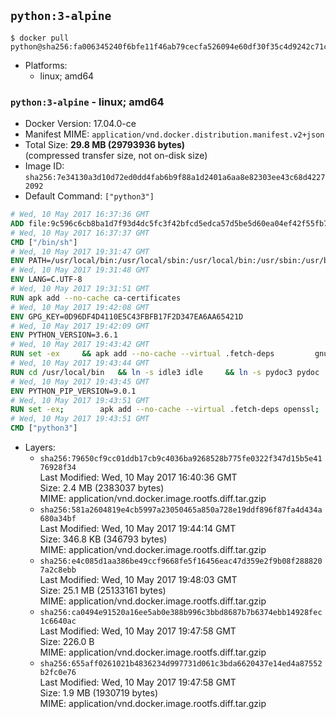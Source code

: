 ## `python:3-alpine`

```console
$ docker pull python@sha256:fa006345240f6bfe11f46ab79cecfa526094e60df30f35c4d9242c71cd657264
```

-	Platforms:
	-	linux; amd64

### `python:3-alpine` - linux; amd64

-	Docker Version: 17.04.0-ce
-	Manifest MIME: `application/vnd.docker.distribution.manifest.v2+json`
-	Total Size: **29.8 MB (29793936 bytes)**  
	(compressed transfer size, not on-disk size)
-	Image ID: `sha256:7e34130a3d10d72ed0dd4fab6b9f88a1d2401a6aa8e82303ee43c68d42272092`
-	Default Command: `["python3"]`

```dockerfile
# Wed, 10 May 2017 16:37:36 GMT
ADD file:9c596c6cb8ba1d7f93d4dc5fc3f42bfcd5edca57d5be5d60ea04ef42f55fb7a8 in / 
# Wed, 10 May 2017 16:37:37 GMT
CMD ["/bin/sh"]
# Wed, 10 May 2017 19:31:47 GMT
ENV PATH=/usr/local/bin:/usr/local/sbin:/usr/local/bin:/usr/sbin:/usr/bin:/sbin:/bin
# Wed, 10 May 2017 19:31:48 GMT
ENV LANG=C.UTF-8
# Wed, 10 May 2017 19:31:51 GMT
RUN apk add --no-cache ca-certificates
# Wed, 10 May 2017 19:42:08 GMT
ENV GPG_KEY=0D96DF4D4110E5C43FBFB17F2D347EA6AA65421D
# Wed, 10 May 2017 19:42:09 GMT
ENV PYTHON_VERSION=3.6.1
# Wed, 10 May 2017 19:43:42 GMT
RUN set -ex 	&& apk add --no-cache --virtual .fetch-deps 		gnupg 		openssl 		tar 		xz 		&& wget -O python.tar.xz "https://www.python.org/ftp/python/${PYTHON_VERSION%%[a-z]*}/Python-$PYTHON_VERSION.tar.xz" 	&& wget -O python.tar.xz.asc "https://www.python.org/ftp/python/${PYTHON_VERSION%%[a-z]*}/Python-$PYTHON_VERSION.tar.xz.asc" 	&& export GNUPGHOME="$(mktemp -d)" 	&& gpg --keyserver ha.pool.sks-keyservers.net --recv-keys "$GPG_KEY" 	&& gpg --batch --verify python.tar.xz.asc python.tar.xz 	&& rm -r "$GNUPGHOME" python.tar.xz.asc 	&& mkdir -p /usr/src/python 	&& tar -xJC /usr/src/python --strip-components=1 -f python.tar.xz 	&& rm python.tar.xz 		&& apk add --no-cache --virtual .build-deps  		bzip2-dev 		gcc 		gdbm-dev 		libc-dev 		linux-headers 		make 		ncurses-dev 		openssl 		openssl-dev 		pax-utils 		readline-dev 		sqlite-dev 		tcl-dev 		tk 		tk-dev 		xz-dev 		zlib-dev 	&& apk del .fetch-deps 		&& cd /usr/src/python 	&& ./configure 		--enable-loadable-sqlite-extensions 		--enable-shared 		--without-ensurepip 	&& make -j "$(getconf _NPROCESSORS_ONLN)" 	&& make install 		&& runDeps="$( 		scanelf --needed --nobanner --recursive /usr/local 			| awk '{ gsub(/,/, "\nso:", $2); print "so:" $2 }' 			| sort -u 			| xargs -r apk info --installed 			| sort -u 	)" 	&& apk add --virtual .python-rundeps $runDeps 	&& apk del .build-deps 		&& find /usr/local -depth 		\( 			\( -type d -a -name test -o -name tests \) 			-o 			\( -type f -a -name '*.pyc' -o -name '*.pyo' \) 		\) -exec rm -rf '{}' + 	&& rm -rf /usr/src/python
# Wed, 10 May 2017 19:43:44 GMT
RUN cd /usr/local/bin 	&& ln -s idle3 idle 	&& ln -s pydoc3 pydoc 	&& ln -s python3 python 	&& ln -s python3-config python-config
# Wed, 10 May 2017 19:43:45 GMT
ENV PYTHON_PIP_VERSION=9.0.1
# Wed, 10 May 2017 19:43:51 GMT
RUN set -ex; 		apk add --no-cache --virtual .fetch-deps openssl; 		wget -O get-pip.py 'https://bootstrap.pypa.io/get-pip.py'; 		apk del .fetch-deps; 		python get-pip.py 		--disable-pip-version-check 		--no-cache-dir 		"pip==$PYTHON_PIP_VERSION" 	; 	pip --version; 		find /usr/local -depth 		\( 			\( -type d -a -name test -o -name tests \) 			-o 			\( -type f -a -name '*.pyc' -o -name '*.pyo' \) 		\) -exec rm -rf '{}' +; 	rm -f get-pip.py
# Wed, 10 May 2017 19:43:51 GMT
CMD ["python3"]
```

-	Layers:
	-	`sha256:79650cf9cc01ddb17cb9c4036ba9268528b775fe0322f347d15b5e4176928f34`  
		Last Modified: Wed, 10 May 2017 16:40:36 GMT  
		Size: 2.4 MB (2383037 bytes)  
		MIME: application/vnd.docker.image.rootfs.diff.tar.gzip
	-	`sha256:581a2604819e4cb5997a23050465a850a728e19ddf896f87fa4d434a680a34bf`  
		Last Modified: Wed, 10 May 2017 19:44:14 GMT  
		Size: 346.8 KB (346793 bytes)  
		MIME: application/vnd.docker.image.rootfs.diff.tar.gzip
	-	`sha256:e4c085d1aa386be49ccf9668fe5f16456eac47d359e2f9b08f2888207a2c8ebb`  
		Last Modified: Wed, 10 May 2017 19:48:03 GMT  
		Size: 25.1 MB (25133161 bytes)  
		MIME: application/vnd.docker.image.rootfs.diff.tar.gzip
	-	`sha256:ca0494e91520a16ee5ab0e388b996c3bbd8687b7b6374ebb14928fec1c6640ac`  
		Last Modified: Wed, 10 May 2017 19:47:58 GMT  
		Size: 226.0 B  
		MIME: application/vnd.docker.image.rootfs.diff.tar.gzip
	-	`sha256:655aff0261021b4836234d997731d061c3bda6620437e14ed4a87552b2fc0e76`  
		Last Modified: Wed, 10 May 2017 19:47:58 GMT  
		Size: 1.9 MB (1930719 bytes)  
		MIME: application/vnd.docker.image.rootfs.diff.tar.gzip
